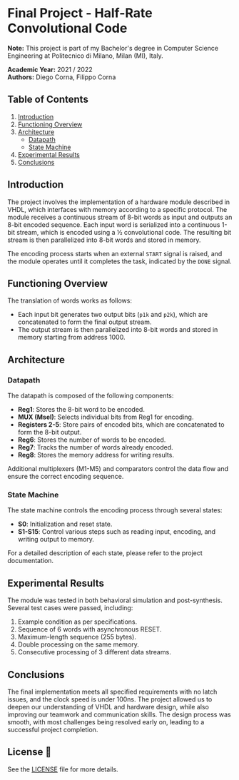 # Final Project - Half-Rate Convolutional Code

**Note:** This project is part of my Bachelor's degree in Computer Science Engineering at Politecnico di Milano, Milan (MI), Italy.

**Academic Year:** 2021 / 2022  
**Authors:** Diego Corna, Filippo Corna  

## Table of Contents
1. [Introduction](#introduction)
2. [Functioning Overview](#functioning-overview)
3. [Architecture](#architecture)
    - [Datapath](#datapath)
    - [State Machine](#state-machine)
4. [Experimental Results](#experimental-results)
5. [Conclusions](#conclusions)

## Introduction

The project involves the implementation of a hardware module described in VHDL, which interfaces with memory according to a specific protocol. The module receives a continuous stream of 8-bit words as input and outputs an 8-bit encoded sequence. Each input word is serialized into a continuous 1-bit stream, which is encoded using a ½ convolutional code. The resulting bit stream is then parallelized into 8-bit words and stored in memory.

The encoding process starts when an external `START` signal is raised, and the module operates until it completes the task, indicated by the `DONE` signal.

## Functioning Overview

The translation of words works as follows:
- Each input bit generates two output bits (`p1k` and `p2k`), which are concatenated to form the final output stream.
- The output stream is then parallelized into 8-bit words and stored in memory starting from address 1000.

## Architecture

### Datapath

The datapath is composed of the following components:
- **Reg1**: Stores the 8-bit word to be encoded.
- **MUX (Msel)**: Selects individual bits from Reg1 for encoding.
- **Registers 2-5**: Store pairs of encoded bits, which are concatenated to form the 8-bit output.
- **Reg6**: Stores the number of words to be encoded.
- **Reg7**: Tracks the number of words already encoded.
- **Reg8**: Stores the memory address for writing results.

Additional multiplexers (M1-M5) and comparators control the data flow and ensure the correct encoding sequence.

### State Machine

The state machine controls the encoding process through several states:
- **S0**: Initialization and reset state.
- **S1-S15**: Control various steps such as reading input, encoding, and writing output to memory.

For a detailed description of each state, please refer to the project documentation.

## Experimental Results

The module was tested in both behavioral simulation and post-synthesis. Several test cases were passed, including:
1. Example condition as per specifications.
2. Sequence of 6 words with asynchronous RESET.
3. Maximum-length sequence (255 bytes).
4. Double processing on the same memory.
5. Consecutive processing of 3 different data streams.

## Conclusions

The final implementation meets all specified requirements with no latch issues, and the clock speed is under 100ns. The project allowed us to deepen our understanding of VHDL and hardware design, while also improving our teamwork and communication skills. The design process was smooth, with most challenges being resolved early on, leading to a successful project completion.

## License 📜

See the [LICENSE](LICENSE) file for more details.

